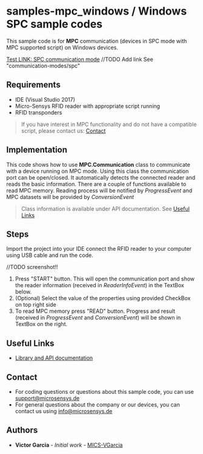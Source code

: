 # samples-mpc_windows / Windows SPC sample codes
This sample code is for **MPC** communication (devices in SPC mode with MPC supported script) on Windows devices.

[Test LINK: SPC communication mode](../doc/communication-modes/mpc)
//TODO Add link See "communication-modes/spc"

## Requirements
* IDE (Visual Studio 2017)
* Micro-Sensys RFID reader with appropriate script running
* RFID transponders

> If you have interest in MPC functionality and do not have a compatible script, please contact us: [Contact](#Contact)

## Implementation
This code shows how to use **MPC.Communication** class to communicate with a device running on MPC mode. 
Using this class the communication port can be open/closed. It automatically detects the connected reader and reads the basic information. There are a couple of functions available to read MPC memory.
Reading process will be notified by *ProgressEvent* and MPC datasets will be provided by *ConversionEvent*

> Class information is available under API documentation. See [Useful Links](#Useful-Links)

## Steps
Import the project into your IDE connect the RFID reader to your computer using USB cable and run the code.

//TODO screenshot!!
<!--- ![Screenshot](screenshot/SampleApp_SpcControl_AndroidJava.png) --->

 1. Press "START" button. This will open the communication port and show the reader information (received in *ReaderInfoEvent*) in the TextBox below.
 2. (Optional) Select the value of the properties using provided CheckBox on top right side
 3. To read MPC memory press "READ" button. Progress and result (received in *ProgressEvent* and *ConversionEvent*) will be shown in TextBox on the right.

## Useful Links

 - [Library and API documentation](https://www.microsensys.de/downloads/DevSamples/Libraries/Windows/iID%20MPC%20-%20.NET%20library/)


## Contact

* For coding questions or questions about this sample code, you can use [support@microsensys.de](mailto:support@microsensys.de)
* For general questions about the company or our devices, you can contact us using [info@microsensys.de](mailto:info@microsensys.de)

## Authors

* **Victor Garcia** - *Initial work* - [MICS-VGarcia](https://github.com/MICS-VGarcia/)
